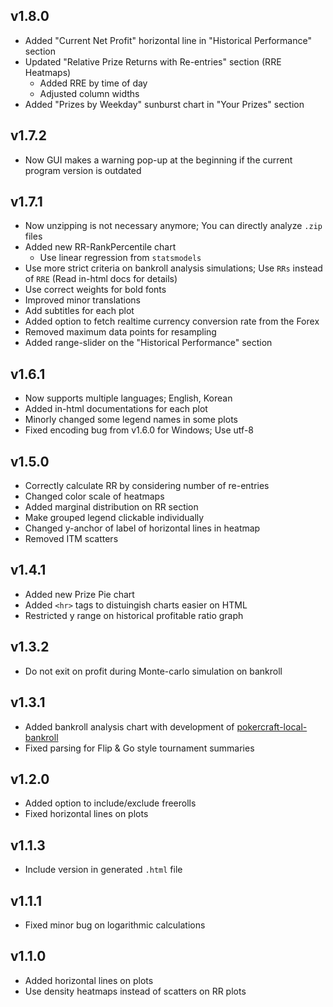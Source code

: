 ## v1.8.0

- Added "Current Net Profit" horizontal line in "Historical Performance" section
- Updated "Relative Prize Returns with Re-entries" section (RRE Heatmaps)
  - Added RRE by time of day
  - Adjusted column widths
- Added "Prizes by Weekday" sunburst chart in "Your Prizes" section

## v1.7.2

- Now GUI makes a warning pop-up at the beginning if the current program version is outdated

## v1.7.1

- Now unzipping is not necessary anymore; You can directly analyze `.zip` files
- Added new RR-RankPercentile chart
    - Use linear regression from `statsmodels`
- Use more strict criteria on bankroll analysis simulations; Use `RRs` instead of `RRE` (Read in-html docs for details)
- Use correct weights for bold fonts
- Improved minor translations
- Add subtitles for each plot
- Added option to fetch realtime currency conversion rate from the Forex
- Removed maximum data points for resampling
- Added range-slider on the "Historical Performance" section

## v1.6.1

- Now supports multiple languages; English, Korean
- Added in-html documentations for each plot
- Minorly changed some legend names in some plots
- Fixed encoding bug from v1.6.0 for Windows; Use utf-8

## v1.5.0

- Correctly calculate RR by considering number of re-entries
- Changed color scale of heatmaps
- Added marginal distribution on RR section
- Make grouped legend clickable individually
- Changed y-anchor of label of horizontal lines in heatmap
- Removed ITM scatters

## v1.4.1

- Added new Prize Pie chart
- Added `<hr>` tags to distuingish charts easier on HTML
- Restricted y range on historical profitable ratio graph

## v1.3.2

- Do not exit on profit during Monte-carlo simulation on bankroll

## v1.3.1

- Added bankroll analysis chart with development of [pokercraft-local-bankroll](https://github.com/McDic/pokercraft-local-bankroll)
- Fixed parsing for Flip & Go style tournament summaries

## v1.2.0

- Added option to include/exclude freerolls
- Fixed horizontal lines on plots

## v1.1.3

- Include version in generated `.html` file

## v1.1.1

- Fixed minor bug on logarithmic calculations

## v1.1.0

- Added horizontal lines on plots
- Use density heatmaps instead of scatters on RR plots
